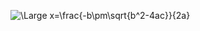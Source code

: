 ![\Large x=\frac{-b\pm\sqrt{b^2-4ac}}{2a}](https://latex.codecogs.com/svg.latex?\Large&space;Minimize\sum_{(i,j)\in{(IXJ)}}c_{i,j}.x_{i,j})
